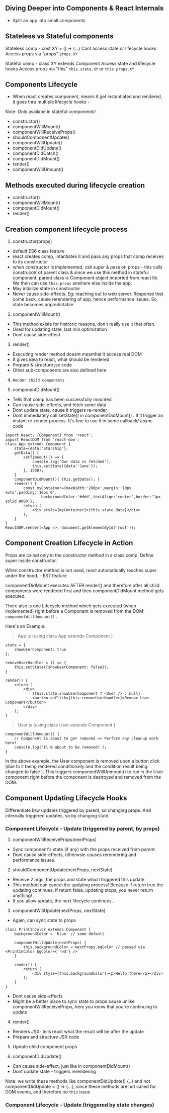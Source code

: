 ## Diving Deeper into Components & React Internals

- Split an app into small components

## Stateless vs Stateful components

Stateless comp -
cost XY = () => (...)
Cant access state or lifecycle hooks
Access props via "props"
`props.XY`   

Stateful comp - 
class XY extends Component
Access state and lifecycle hooks
Access props via "this"
`this.state.XY` or `this.props.XY`

## Components Lifecycle
- When react creates component, means it get instantiated and rendered, it goes thru multiple lifecycle hooks -

Note: Only availabe in stateful components!

- constructor()
- componentWillMount()
- componentWillReceiveProps()
- shouldComponentUpdate()
- componentWillUpdate()
- componentDidUpdate()
- componentDidCatch()
- componentDidMount()
- render()
- componentWillUmount()


## Methods executed during lifecycle creation 

- constructor()
- componentWillMount()
- componentDidMount()
- render()

## Creation component lifecycle process
1. constructor(props) 
- default ES6 class feature
- react creates comp, intantiates it and pass any props that comp receives to its constructor
- when constructor is implemented, call super & pass on props - this calls construcotr of parent class & since we use this method in stateful component, parent class is Component object imported from react lib. We then can use `this.props` anwhere else inside the app.
- May intialize state in constructor
- Never cause side-effects. Eg: reaching out to web server. Response that come back, cause rerendering of app, hence performance issues. So, state becomes unpredictable


2. componentWillMount()
- This method exists for histroric reasons, don't really use it that often.
- Used for updating state, last min optimization
- Dont cause side-effect


3. render()
- Executing render method doesnt meanthat it access real DOM
- It gives idea to react, what should be rendered
- Prepare & structure jsx code
- Other sub-components are also defined here

4. `Render child components`

5. componentDidMount() 
- Tells that comp has been successfully mounted
- Can cause side-effects, and fetch some data
- Dont update state, cause it triggers re-render
- Dont immediately call setState() in componentDidMount() . It'll trigger an instant re-render process. It's fine to use it in some callback/ async code 

```
import React, {Component} from 'react';
import ReactDOM from 'react-dom';
class App extends Component {
    state={data:'Starship'};
    getData() {
        setTimeout(() => {
            console.log('Our data is fetched');
            this.setState({data:'Jane'});
        }, 1500);
    }
    componentDidMount(){ this.getData(); }
    render() {
        const myContainer={maxWidth:'200px',margin:'10px auto',padding:'10px 0',
                backgroundColor:'#ddd',textAlign:'center',border:'1px solid #000'};
        return (
            <div style={myContainer}>{this.state.data}</div>
        );
    }
}
ReactDOM.render(<App />, document.getElementById('root'));
```

## Component Creation Lifecycle in Action
Props are called only in the constructor method in a class comp. Define super inside constructor.

When constructor method is not used, react automatically reaches super under the hood. - ES7 feature

componentDidMount executes AFTER render() and therefore after all child components were rendered first and then componentDidMount  method gets executed.

There also is one Lifecycle method which gets executed (when implemented) right before a Component is removed from the DOM: `componentWillUnmount()` .

Here's an Example:

> App.js (using class App extends Component )

```
state = {
    showUserComponent: true
};
 
removeUserHandler = () => {
    this.setState({showUserComponent: false});
}
 
render() {
    return (
        <div>
            {this.state.showUserComponent ? <User /> : null}
            <button onClick={this.removeUserHandler}>Remove User Component</button>
        </div>
    );
}
```

> User.js (using class User extends Component )


```
componentWillUnmount() {
    // Component is about to get removed => Perform any cleanup work here!
    console.log('I\'m about to be removed!');
}
```
In the above example, the User component is removed upon a button click (due to it being rendered conditionally and the condition result being changed to false ). This triggers componentWillUnmount()  to run in the User component right before the component is destroyed and removed from the DOM.


## Component Updating Lifecycle Hooks
Differentiate b/w updates triggered by parent, so changing props. And internally triggered updates, so by changing state.

### Component Lifecycle - Update (triggered by parent, by props)

1. componentWillReceiveProps(nextProps)
- Sync component's state (if any) with the props received from parent.
- Dont cause side-effects, otherwsie causes rerendering and performance issues. 

2. shouldComponentUpdate(nextProps, nextState)
- Receive 2 args, the props and state which triggered this update.
- This method can cancel the updating process! Because if return true the updating continues, if return false, updating stops, you never return anything!
- If you allow update, the next lifecycle continues..

3. componentWillUpdate(nextProps, nextState)
- Again, can sync state to props

```
class PrintInColor extends Component {
    backgroundColor = 'blue' // some default
    
    componentWillUpdate(nextProps) {
        this.backgroundColor = nextProps.bgColor // passed via <PrintInColor bgColor={'red'} />
    }
 
    render() {
        return (
            <div style={this.backgroundColor}><p>Hello there</p></div>
        );
    }
}
```

- Dont cause side-effects
- Might be a better place to sync state to props bause unlike componentWillReceiveProps, here you know that you're continuing to update

4. render()
- Renders JSX- tells react  what the result will be after the update  
- Prepare and structure JSX code

5. Update child component props

6. componentDidUpdate()
- Can cause side-effect, just like in componentDidMount()
- Dont update state - triggers rerendering


Note: we write these methods like  componentDidUpdate() {..} and not  componentDidUpdate = () => {...}, since these methods are not called for DOM events, and therefore no `this` issue


### Component Lifecycle - Update (triggered by state changes)